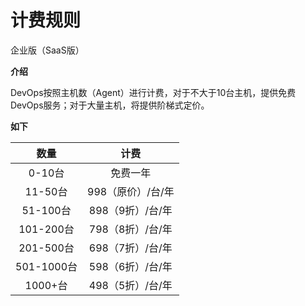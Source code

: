 # 计费规则

企业版（SaaS版）

**介绍**

DevOps按照主机数（Agent）进行计费，对于不大于10台主机，提供免费DevOps服务；对于大量主机，将提供阶梯式定价。

**如下**


| 数量      |    计费 |
| :--------: | :--------:|
| 0-10台  | 免费一年 |
| 11-50台  | 998（原价）/台/年 |
| 51-100台  | 898（9折）/台/年 |
| 101-200台  | 798（8折）/台/年 |
| 201-500台  | 698（7折）/台/年 |
| 501-1000台  | 598（6折）/台/年 |
| 1000+台  | 498（5折）/台/年 |
